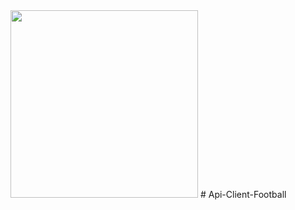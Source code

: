 <p align="center" style="display: inline;"><a href="https://laravel.com" target="_blank"><img src="res/materialize.svg" width="300"></a><a href="https://getbootstrap.com/" target="_blank"></a></p>
# Api-Client-Football
